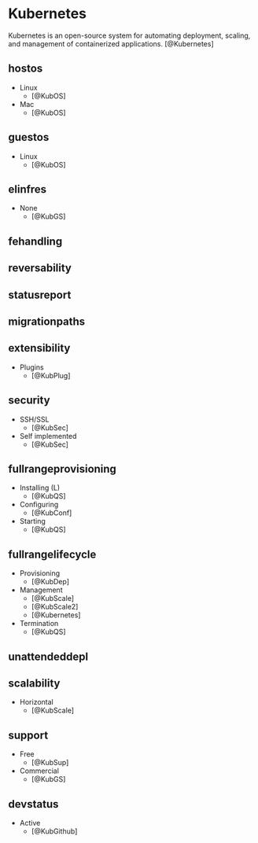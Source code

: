 # Kubernetes
Kubernetes is an open-source system for automating deployment, scaling, and management of containerized applications. [@Kubernetes]

## hostos
- Linux
    - [@KubOS]
- Mac
    - [@KubOS]

## guestos
- Linux
    - [@KubOS]

## elinfres
- None
    - [@KubGS]

## fehandling

## reversability

## statusreport

## migrationpaths

## extensibility
- Plugins
    - [@KubPlug]

## security
- SSH/SSL
    - [@KubSec]
- Self implemented
    - [@KubSec]

## fullrangeprovisioning
- Installing (L)
    - [@KubQS]
- Configuring
    - [@KubConf]
- Starting
    - [@KubQS]

## fullrangelifecycle
- Provisioning
    - [@KubDep]
- Management
    - [@KubScale]
    - [@KubScale2]
    - [@Kubernetes]
- Termination
    - [@KubQS]

## unattendeddepl

## scalability
- Horizontal
    - [@KubScale]

## support
- Free
    - [@KubSup]
- Commercial
    - [@KubGS]

## devstatus
- Active
    - [@KubGithub]
